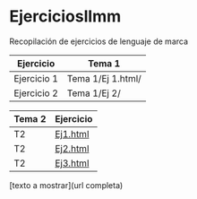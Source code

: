 # Ejerciciosllmm
Recopilación de ejercicios de lenguaje de marca


| Ejercicio| Tema 1|
| ----- | ----- |
| Ejercicio 1| Tema 1/Ej 1.html/|
| Ejercicio 2| Tema 1/Ej 2/|

| Tema 2| Ejercicio|
| ----- | ----- |
| T2| [Ej1.html](https://github.com/celiustp/Ejerciciosllmm/blob/master/Tema%202/Ej1.html)|
| T2| [Ej2.html](https://github.com/celiustp/Ejerciciosllmm/blob/master/Tema%202/Ej2.html)|
| T2| [Ej3.html]()|


[texto a mostrar](url completa)
